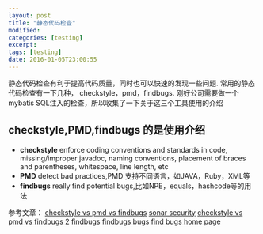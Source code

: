 ```yaml
---
layout: post
title: "静态代码检查"
modified:
categories: [testing]
excerpt:
tags: [testing]
date: 2016-01-05T23:00:55
---
```


静态代码检查有利于提高代码质量，同时也可以快速的发现一些问题. 常用的静态代码检查有一下几种，
checkstyle，pmd，findbugs. 刚好公司需要做一个mybatis SQL注入的检查，所以收集了一下关于这三个工具使用的介绍

## checkstyle,PMD,findbugs 的是使用介绍

- **checkstyle** enforce coding conventions and standards in code, missing/improper javadoc, naming conventions, placement of braces and parentheses, whitespace, line length, etc
- **PMD** detect bad practices,PMD 支持不同语言，如JAVA，Ruby，XML等
- **findbugs** really find potential bugs,比如NPE，equals，hashcode等的用法


参考文章：
[checkstyle vs pmd vs findbugs](http://tirthalpatel.blogspot.com/2014/01/static-code-analyzers-checkstyle-pmd-findbugs.html)
[sonar security](http://www.sonarqube.org/sonar-to-identify-security-vulnerabilities/)
[checkstyle vs pmd vs findbugs 2](https://www.sparkred.com/blog/open-source-java-static-code-analyzers/)
[findbugs](https://www.ibm.com/developerworks/cn/java/j-findbug1/)
[findbugs bugs](http://findbugs.sourceforge.net/bugDescriptions.html?cm_mc_uid=11877464828514517953725&cm_mc_sid_50200000=1452010453)
[find bugs home page](http://findbugs.sourceforge.net/index.html)
